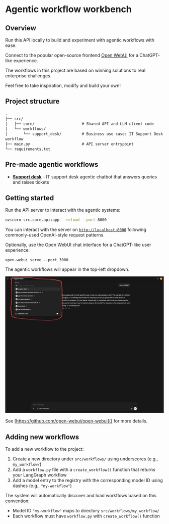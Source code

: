 # Agentic workflow workbench

## Overview

Run this API locally to build and experiment with agentic workflows with ease.

Connect to the popular open-source frontend [Open WebUI](https://openwebui.com/) for a ChatGPT-like experience.

The workflows in this project are based on winning solutions to real enterprise challenges.

Feel free to take inspiration, modify and build your own!

## Project structure

```
.
├── src/
│   ├── core/                     # Shared API and LLM client code
│   └── workflows/
│       └── support_desk/         # Business use case: IT Support Desk workflow
├── main.py                       # API server entrypoint
└── requirements.txt
```

## Pre-made agentic workflows

- **[Support desk](src/workflows/support_desk/README.md)** - IT support desk agentic chatbot that answers queries and raises tickets

## Getting started

Run the API server to interact with the agentic systems:

```bash
uvicorn src.core.api:app --reload --port 8000
```

You can interact with the server on [`http://localhost:8000`]() following commonly-used OpenAI-style request patterns.

Optionally, use the Open WebUI chat interface for a ChatGPT-like user experience:

```shell
open-webui serve --port 3000
```

The agentic workflows will appear in the top-left dropdown.

![Open WebUI screenshot](./open-webui-screenshot.png)

See [https://github.com/open-webui/open-webui]() for more details.

## Adding new workflows

To add a new workflow to the project:

1. Create a new directory under `src/workflows/` using underscores (e.g., `my_workflow/`)
2. Add a `workflow.py` file with a `create_workflow()` function that returns your LangGraph workflow
3. Add a model entry to the registry with the corresponding model ID using dashes (e.g., `"my-workflow"`)

The system will automatically discover and load workflows based on this convention:
- Model ID `"my-workflow"` maps to directory `src/workflows/my_workflow/`
- Each workflow must have `workflow.py` with `create_workflow()` function